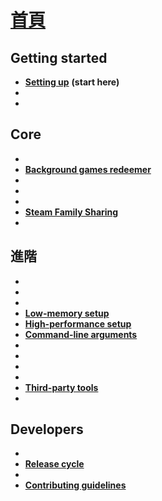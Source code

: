 # **[首頁](https://github.com/JustArchi/ArchiSteamFarm/wiki)**

## Getting started

* **[Setting up](Setting-up)** **(start here)**
* **<Configuration>**
* **<FAQ>**

## Core

* **<Compatibility>**
* **[Background games redeemer](Background-games-redeemer)**
* **<Commands>**
* **<Performance>**
* **<Trading>**
* **[Steam Family Sharing](Steam-Family-Sharing)**
* **<Statistics>**

## 進階

* **<Docker>**
* **<Escrow>**
* **<IPC>**
* **[Low-memory setup](Low-memory-setup)**
* **[High-performance setup](High-performance-setup)**
* **[Command-line arguments](Command-line-arguments)**
* **<Logging>**
* **<Localization>**
* **<Security>**
* **<Documentation>**
* **[Third-party tools](Third-party-tools)**
* **<Deprecation>**

## Developers

* **<Compilation>**
* **[Release cycle](Release-cycle)**
* **<License>**
* **[Contributing guidelines](https://github.com/JustArchi/ArchiSteamFarm/blob/master/.github/CONTRIBUTING.md)**